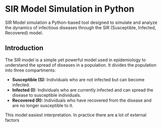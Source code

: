 # SIR Model Simulation in Python

SIR Model simulation a Python-based tool designed to simulate and analyze the dynamics of infectious diseases through the SIR (Susceptible, Infected, Recovered) model.

## Introduction

The SIR model is a simple yet powerful model used in epidemiology to understand the spread of diseases in a population. It divides the population into three compartments:

- **Susceptible (S):** Individuals who are not infected but can become infected.
- **Infected (I):** Individuals who are currently infected and can spread the disease to susceptible individuals.
- **Recovered (R):** Individuals who have recovered from the disease and are no longer susceptible to it.

This model easiest interpretation. In practice there are a lot of external factors
